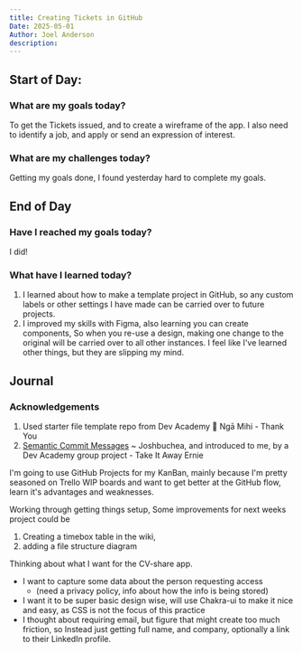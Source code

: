 ```yaml
---
title: Creating Tickets in GitHub
Date: 2025-05-01
Author: Joel Anderson
description:
---
```


## Start of Day:

### What are my goals today?
To get the Tickets issued, and to create a wireframe of the app. I also need to identify a job, and apply or send an expression of interest.

### What are my challenges today?
Getting my goals done, I found yesterday hard to complete my goals.

## End of Day

### Have I reached my goals today?
I did!

### What have I learned today?
1. I learned about how to make a template project in GitHub, so any custom labels or other settings I have made can be carried over to future projects.
2. I improved my skills with Figma, also learning you can create components, So when you re-use a design, making one change to the original will be carried over to all other instances.
I feel like I've learned other things, but they are slipping my mind.


## Journal
### Acknowledgements
1. Used starter file template repo from Dev Academy :pray: Ngā Mihi - Thank You
2. [Semantic Commit Messages](https://gist.github.com/joshbuchea/6f47e86d2510bce28f8e7f42ae84c716) ~ Joshbuchea, and introduced to me, by a Dev Academy group project - Take It Away Ernie

I'm going to use GitHub Projects for my KanBan, mainly because I'm pretty seasoned on Trello WIP boards and want to get better at the GitHub flow, learn it's advantages and weaknesses.

Working through getting things setup, Some improvements for next weeks project could be
1. Creating a timebox table in the wiki,
2. adding a file structure diagram

Thinking about what I want for the CV-share app.
- I want to capture some data about the person requesting access
  - (need a privacy policy, info about how the info is being stored)
- I want it to be super basic design wise, will use Chakra-ui to make it nice and easy, as CSS is not the focus of this practice
- I thought about requiring email, but figure that might create too much friction, so Instead just getting full name, and company, optionally a link to their LinkedIn profile.

